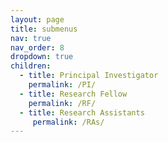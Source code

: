 ```yaml
---
layout: page
title: submenus
nav: true
nav_order: 8
dropdown: true
children:
  - title: Principal Investigator
    permalink: /PI/
  - title: Research Fellow
    permalink: /RF/
  - title: Research Assistants
     permalink: /RAs/
---
```

